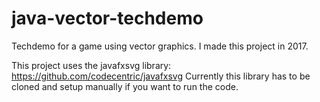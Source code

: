 # java-vector-techdemo
Techdemo for a game using vector graphics. I made this project in 2017.

This project uses the javafxsvg library: https://github.com/codecentric/javafxsvg
Currently this library has to be cloned and setup manually if you want to run the code.
